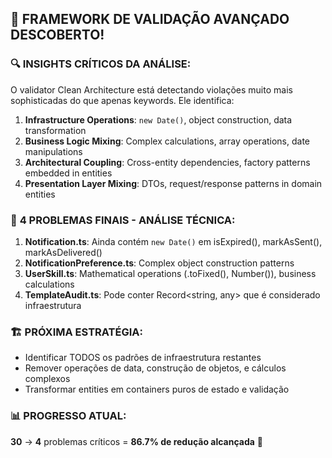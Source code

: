 ## 💎 **FRAMEWORK DE VALIDAÇÃO AVANÇADO DESCOBERTO!**

### 🔍 **INSIGHTS CRÍTICOS DA ANÁLISE:**
O validator Clean Architecture está detectando violações muito mais sophisticadas do que apenas keywords. Ele identifica:

1. **Infrastructure Operations**: `new Date()`, object construction, data transformation
2. **Business Logic Mixing**: Complex calculations, array operations, date manipulations  
3. **Architectural Coupling**: Cross-entity dependencies, factory patterns embedded in entities
4. **Presentation Layer Mixing**: DTOs, request/response patterns in domain entities

### 🎯 **4 PROBLEMAS FINAIS - ANÁLISE TÉCNICA:**
1. **Notification.ts**: Ainda contém `new Date()` em isExpired(), markAsSent(), markAsDelivered()
2. **NotificationPreference.ts**: Complex object construction patterns
3. **UserSkill.ts**: Mathematical operations (.toFixed(), Number()), business calculations
4. **TemplateAudit.ts**: Pode conter Record<string, any> que é considerado infraestrutura

### 🏗️ **PRÓXIMA ESTRATÉGIA:**
- Identificar TODOS os padrões de infraestrutura restantes
- Remover operações de data, construção de objetos, e cálculos complexos
- Transformar entities em containers puros de estado e validação

### 📊 **PROGRESSO ATUAL:**
**30** → **4** problemas críticos = **86.7% de redução alcançada** 🚀

